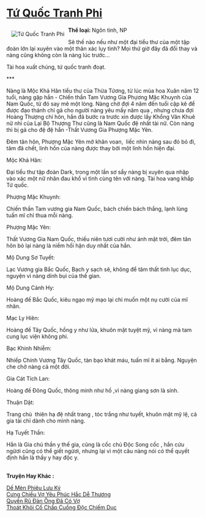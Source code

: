 <a href="https://utruyen.com/tu-quoc-tranh-phi/17413/" title="Tứ Quốc Tranh Phi"><h1>Tứ Quốc Tranh Phi</h1></a><div style="display:table"><img align="right" style="float: left; padding: 10px;" src="https://utruyen.com/images/story/200x260/tu-quoc-tranh-phi.jpg" alt="Tứ Quốc Tranh Phi"><b>Thể loại: </b>Ngôn tình, NP<p></p>Sẽ thế nào nếu như một đại tiểu thư của một tập đoàn lớn lại xuyên vào một thân xác lụy tình? Mọi thứ giờ đây đã đổi thay và nàng cũng không còn là nàng lúc trước...<p></p>Tài hoa xuất chúng, tứ quốc tranh đoạt.<p></p>***<p></p>Nàng là Mộc Khả Hân tiểu thư của Thừa Tứơng, từ lúc mùa hoa Xuân năm 12 tuổi, nàng gặp hắn - Chiến thần Tam Vương Gia Phựơng Mặc Khuynh của Nam Quốc, từ đó say mê một lòng. Nàng chờ đợi 4 năm đến tuổi cập kê để được đạo thánh chỉ gả cho người nàng yêu mấy năm qua , nhưng chưa đợi Hoàng Thượng chỉ hôn, hắn đã bước ra trước xin được lấy Khổng Vân Khuê nữ nhi của Lại Bộ Thượng Thư cũng là Nam Quốc đệ nhất tài nữ. Còn nàng thì bị gả cho đệ đệ hắn -Thất Vương Gia Phượng Mặc Yên.<p></p>Đêm tân hôn, Phượng Mặc Yên mở khăn voan,  liếc nhìn nàng sau đó bỏ đi, tâm đã chết, linh hồn của nàng được thay bởi một linh hồn hiện đại.<p></p>Mộc Khả Hân:<p></p>Đại tiểu thư tập đoàn Dark, trong một lần sơ sẩy nàng bị xuyên qua nhập vào xác một nữ nhân đau khổ vì tình cùng tên với nàng. Tài hoa vang khắp Tứ quốc.<p></p>Phượng Mặc Khuynh:<p></p>Chiến thần Tam vương gia Nam Quốc, bách chiến bách thắng, lạnh lùng tuấn mĩ chỉ thua mỗi nàng.<p></p>Phượng Mặc Yên:<p></p>Thất Vương Gia Nam Quốc, thiếu niên tươi cười như ánh mặt trời, đêm tân hôn bỏ lại nàng là niềm hối hận duy nhất của hắn.<p></p>Mộ Dung Sơ Tuyết:<p></p>Lạc Vương gia Bắc Quốc, Bạch y sạch sẽ, không để tâm thất tình lục dục, nguyện vì nàng dính bụi của thế gian.<p></p>Mộ Dung Cảnh Hy:<p></p>Hoàng đế Bắc Quốc, kiêu ngạo mỹ mạo lại chỉ muốn một nụ cười của mĩ nhân.<p></p>Mạc Ly Hiên:<p></p>Hoàng đế Tây Quốc, hồng y như lửa, khuôn mặt tuyệt mỹ, vì nàng mà tam cung lục viện không phi.<p></p>Bạc Khinh Nhiễm:<p></p>Nhiếp Chính Vương Tây Quốc, tàn bạo khát máu, tuấn mĩ ít ai bằng. Nguyện che chở nàng cả một đời.<p></p>Gia Cát Tích Lan:<p></p>Hoàng đế Đông Quốc, thông minh như hồ ,vì nàng giang sơn là sính.<p></p>Thuận Dật:<p></p>Trang chủ  thiên hạ đệ nhất trang , tóc trắng như tuyết, khuôn mặt mỹ lệ, cả gia tài chỉ dành cho mình nàng.<p></p>Hạ Tuyết Thần:<p></p>Hắn là Gia chủ thần y thế gia, cũng là cốc chủ Độc Song cốc , hắn cứu ngừơi cũng có thể giết ngừơi, nhưng lại vì một câu nàng nói có thể quyết định hắn là thầy y hay độc y.</div><p><br><b>Truyện Hay Khác :</b></p><a href="https://utruyen.com/de-men-phieu-luu-ky/3399/" alt="Dế Mèn Phiêu Lưu Ký">Dế Mèn Phiêu Lưu Ký</a><br/><a href="https://github.com/quanluxury/ngontinhhot/tree/master/truyenhay/15138/" alt="Cưng Chiều Vợ Yêu Phúc Hắc Dễ Thương">Cưng Chiều Vợ Yêu Phúc Hắc Dễ Thương</a><br/><a href="https://github.com/quanluxury/truyenhot/tree/master/truyenhay/19225/" alt="Quyến Rũ Đàn Ông Đã Có Vợ">Quyến Rũ Đàn Ông Đã Có Vợ</a><br/><a href="https://truyenngontinhay.wordpress.com/2019/10/03/thoat-khoi-co-chap-cuong-doc-chiem-duc/" alt="Thoát Khỏi Cố Chấp Cuồng Độc Chiếm Dục">Thoát Khỏi Cố Chấp Cuồng Độc Chiếm Dục</a><br/>